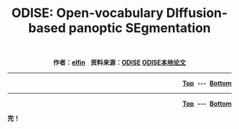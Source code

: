 <p>
    <center><h1>ODISE: Open-vocabulary DIffusion-based panoptic SEgmentation</h1></center>
	<br />
    <p name="top" id="top" align="center">
        <b>作者：</b><b><a href="">elfin</a></b>&nbsp;&nbsp;
        <b>资料来源：<a href="https://arxiv.org/pdf/2303.04803.pdf">ODISE</a> <a href="https://arxiv.org/pdf/2303.04803.pdf">ODISE本地论文</a></b>
	</p>
</p>


---


<p align="right">
    <b><a href="#top">Top</a></b>
	&nbsp;<b>---</b>&nbsp;
	<b><a href="#bottom">Bottom</a></b>
</p>



---

<p align="right">
    <b><a href="#top">Top</a></b>
	&nbsp;<b>---</b>&nbsp;
	<b><a href="#bottom">Bottom</a></b>
</p>


<p id="bottom" name="bottom">
	<b>完！</b>
</p>
